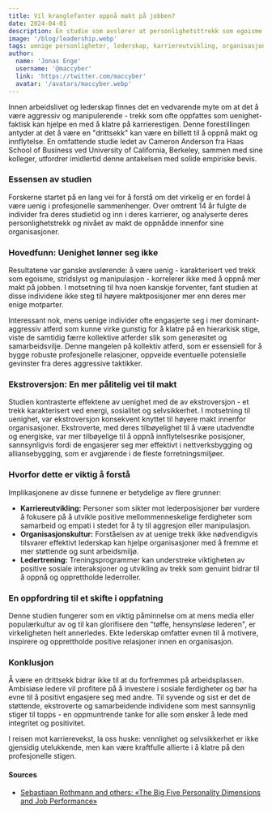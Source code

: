 ```yaml
---
title: Vil kranglefanter oppnå makt på jobben?
date: 2024-04-01
description: En studie som avslører at personlighetsttrekk som egoisme og manipulasjon ikke hjelper til å oppnå makt på jobben. Dette står i kontrast  til den positive korrelasjonen mellom ekstroversjon og karriereutvikling.
image: '/blog/leadership.webp'
tags: uenige personligheter, lederskap, karriereutvikling, organisasjonskultur, ekstroversjon, atferd på arbeidsplassen, maktdynamikk, ansattrelasjoner, ledertrening, profesjonell vekst
author:
  name: 'Jonas Enge'
  username: '@maccyber'
  link: 'https://twitter.com/maccyber'
  avatar: '/avatars/maccyber.webp'
---
```


Innen arbeidslivet og lederskap finnes det en vedvarende myte om at det å være aggressiv og manipulerende - trekk som ofte oppfattes som uenighet- faktisk kan hjelpe en med å klatre på karrierestigen. Denne forestillingen antyder at det å være en "drittsekk" kan være en billett til å oppnå makt og innflytelse. En omfattende studie ledet av Cameron Anderson fra Haas School of Business ved University of California, Berkeley, sammen med sine kolleger, utfordrer imidlertid denne antakelsen med solide empiriske bevis.

### Essensen av studien

Forskerne startet på en lang vei for å forstå om det virkelig er en fordel å være uenig i profesjonelle sammenhenger. Over omtrent 14 år fulgte de individer fra deres studietid og inn i deres karrierer, og analyserte deres personlighetstrekk og nivået av makt de oppnådde innenfor sine organisasjoner.

### Hovedfunn: Uenighet lønner seg ikke

Resultatene var ganske avslørende: å være uenig - karakterisert ved trekk som egoisme, stridslyst og manipulasjon - korrelerer ikke med å oppnå mer makt på jobben. I motsetning til hva noen kanskje forventer, fant studien at disse individene ikke steg til høyere maktposisjoner mer enn deres mer enige motparter.

Interessant nok, mens uenige individer ofte engasjerte seg i mer dominant-aggressiv atferd som kunne virke gunstig for å klatre på en hierarkisk stige, viste de samtidig færre kollektive atferder slik som generøsitet og samarbeidsvilje. Denne mangelen på kollektiv atferd,  som er essensiell for å bygge robuste profesjonelle relasjoner, oppveide eventuelle potensielle gevinster fra deres aggressive taktikker.

### Ekstroversjon: En mer pålitelig vei til makt

Studien kontrasterte effektene av uenighet med de av ekstroversjon - et trekk karakterisert ved energi, sosialitet og selvsikkerhet. I motsetning til uenighet, var ekstroversjon konsekvent knyttet til høyere makt innenfor organisasjoner. Ekstroverte, med deres tilbøyelighet til å være utadvendte og energiske, var mer tilbøyelige til å oppnå innflytelsesrike posisjoner, sannsynligvis fordi de engasjerer seg mer effektivt i nettverksbygging og alliansebygging, som er avgjørende i de fleste forretningsmiljøer.

### Hvorfor dette er viktig å forstå

Implikasjonene av disse funnene er betydelige av flere grunner:

- **Karriereutvikling:** Personer som sikter mot lederposisjoner bør vurdere å fokusere på å utvikle positive mellommenneskelige ferdigheter som samarbeid og empati i stedet for å ty til aggresjon eller manipulasjon.
- **Organisasjonskultur:** Forståelsen av at uenige trekk ikke nødvendigvis tilsvarer effektivt lederskap kan hjelpe organisasjoner med å fremme et mer støttende og sunt arbeidsmiljø.
- **Ledertrening:** Treningsprogrammer kan understreke viktigheten av positive sosiale interaksjoner og utvikling av trekk som genuint bidrar til å oppnå og opprettholde lederroller.

### En oppfordring til et skifte i oppfatning

Denne studien fungerer som en viktig påminnelse om at mens media eller populærkultur av og til kan glorifisere den "tøffe, hensynsløse lederen", er virkeligheten helt annerledes. Ekte lederskap omfatter evnen til å motivere, inspirere og opprettholde positive relasjoner innen en organisasjon.

### Konklusjon

Å være en drittsekk bidrar ikke til at du forfremmes på arbeidsplassen. Ambisiøse ledere vil profitere på  å investere i sosiale ferdigheter og  bør ha evne til å positivt engasjere seg med andre. Til syvende og sist er det de støttende, ekstroverte og samarbeidende individene som mest sannsynlig stiger til topps - en oppmuntrende tanke for alle som ønsker å lede med integritet og positivitet.

I reisen mot karrierevekst, la oss huske: vennlighet og selvsikkerhet er ikke gjensidig utelukkende, men kan være kraftfulle allierte i å klatre på den profesjonelle stigen.

#### **Sources**

- [Sebastiaan Rothmann and others: «The Big Five Personality Dimensions and Job Performance»](https://www.researchgate.net/publication/47739408_The_Big_Five_Personality_Dimensions_and_Job_Performance)
